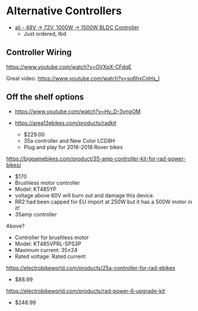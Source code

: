 # Alternative Controllers

- [ali - 48V -> 72V, 1000W -> 1500W BLDC Controller](https://www.aliexpress.us/item/3256806904727629.html?gatewayAdapt=glo2usa)
    - Just ordered, tbd

## Controller Wiring

https://www.youtube.com/watch?v=OVXpX-CFdqE

Great video:
https://www.youtube.com/watch?v=so6hxCqHs_I

## Off the shelf options

- https://www.youtube.com/watch?v=Hy_D-3yngOM

- https://area13ebikes.com/products/radkit
    - $229.00
    - 35a controller and New Color LCD8H
    - Plug and play for 2016-2018 Rover bikes


https://biggamebikes.com/product/35-amp-controller-kit-for-rad-power-bikes/

- $170
- Brushless motor controller
- Model: KT485YP
- voltage above 60V will burn out and damage this device.
- RR2 had been capped for EU import at 250W but it has a 500W motor in it!
- 35amp controller

Above?

- Controller for brushless motor
- Model: KT485VPRL-SPS3P
- Maximum current: 35±24
- Rated voltage: Rated current:


https://electrobikeworld.com/products/25a-controller-for-rad-ebikes

- $88.99

https://electrobikeworld.com/products/rad-power-6-upgrade-kit

- $248.99